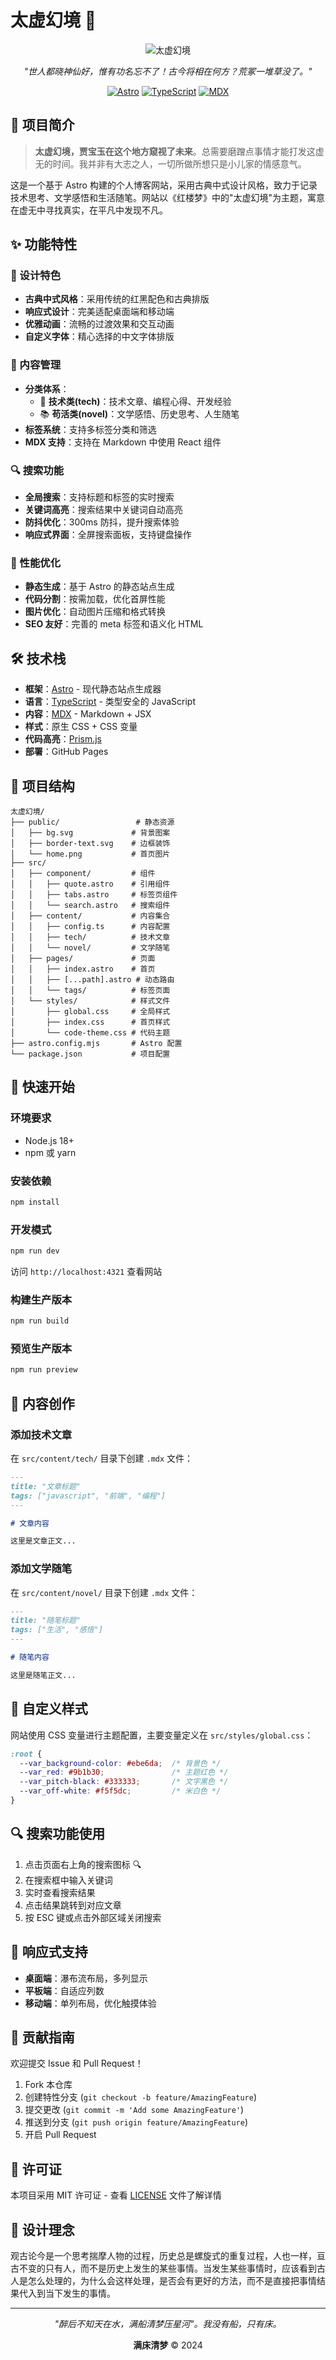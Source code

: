 # 太虚幻境 🏮

<div align="center">

![太虚幻境](public/home.png)

*"世人都晓神仙好，惟有功名忘不了！古今将相在何方？荒冢一堆草没了。"*

[![Astro](https://img.shields.io/badge/Astro-4.15.9-FF5D01?style=flat-square&logo=astro)](https://astro.build/)
[![TypeScript](https://img.shields.io/badge/TypeScript-5.6.2-3178C6?style=flat-square&logo=typescript)](https://www.typescriptlang.org/)
[![MDX](https://img.shields.io/badge/MDX-3.1.7-1B1F24?style=flat-square&logo=mdx)](https://mdxjs.com/)

</div>

## 📖 项目简介

> **太虚幻境，贾宝玉在这个地方窥视了未来**。总需要磨蹭点事情才能打发这虚无的时间。我并非有大志之人，一切所做所想只是小儿家的情感意气。

这是一个基于 Astro 构建的个人博客网站，采用古典中式设计风格，致力于记录技术思考、文学感悟和生活随笔。网站以《红楼梦》中的"太虚幻境"为主题，寓意在虚无中寻找真实，在平凡中发现不凡。

## ✨ 功能特性

### 🎨 设计特色
- **古典中式风格**：采用传统的红黑配色和古典排版
- **响应式设计**：完美适配桌面端和移动端
- **优雅动画**：流畅的过渡效果和交互动画
- **自定义字体**：精心选择的中文字体排版

### 📝 内容管理
- **分类体系**：
  - 🔧 **技术类(tech)**：技术文章、编程心得、开发经验
  - 📚 **苟活类(novel)**：文学感悟、历史思考、人生随笔
- **标签系统**：支持多标签分类和筛选
- **MDX 支持**：支持在 Markdown 中使用 React 组件

### 🔍 搜索功能
- **全局搜索**：支持标题和标签的实时搜索
- **关键词高亮**：搜索结果中关键词自动高亮
- **防抖优化**：300ms 防抖，提升搜索体验
- **响应式界面**：全屏搜索面板，支持键盘操作

### 🚀 性能优化
- **静态生成**：基于 Astro 的静态站点生成
- **代码分割**：按需加载，优化首屏性能
- **图片优化**：自动图片压缩和格式转换
- **SEO 友好**：完善的 meta 标签和语义化 HTML

## 🛠️ 技术栈

- **框架**：[Astro](https://astro.build/) - 现代静态站点生成器
- **语言**：[TypeScript](https://www.typescriptlang.org/) - 类型安全的 JavaScript
- **内容**：[MDX](https://mdxjs.com/) - Markdown + JSX
- **样式**：原生 CSS + CSS 变量
- **代码高亮**：[Prism.js](https://prismjs.com/)
- **部署**：GitHub Pages

## 📁 项目结构

```
太虚幻境/
├── public/                 # 静态资源
│   ├── bg.svg             # 背景图案
│   ├── border-text.svg    # 边框装饰
│   └── home.png           # 首页图片
├── src/
│   ├── component/         # 组件
│   │   ├── quote.astro    # 引用组件
│   │   ├── tabs.astro     # 标签页组件
│   │   └── search.astro   # 搜索组件
│   ├── content/           # 内容集合
│   │   ├── config.ts      # 内容配置
│   │   ├── tech/          # 技术文章
│   │   └── novel/         # 文学随笔
│   ├── pages/             # 页面
│   │   ├── index.astro    # 首页
│   │   ├── [...path].astro # 动态路由
│   │   └── tags/          # 标签页面
│   └── styles/            # 样式文件
│       ├── global.css     # 全局样式
│       ├── index.css      # 首页样式
│       └── code-theme.css # 代码主题
├── astro.config.mjs       # Astro 配置
└── package.json           # 项目配置
```

## 🚀 快速开始

### 环境要求
- Node.js 18+ 
- npm 或 yarn

### 安装依赖
```bash
npm install
```

### 开发模式
```bash
npm run dev
```
访问 `http://localhost:4321` 查看网站

### 构建生产版本
```bash
npm run build
```

### 预览生产版本
```bash
npm run preview
```

## 📝 内容创作

### 添加技术文章
在 `src/content/tech/` 目录下创建 `.mdx` 文件：

```markdown
---
title: "文章标题"
tags: ["javascript", "前端", "编程"]
---

# 文章内容

这里是文章正文...
```

### 添加文学随笔
在 `src/content/novel/` 目录下创建 `.mdx` 文件：

```markdown
---
title: "随笔标题"
tags: ["生活", "感悟"]
---

# 随笔内容

这里是随笔正文...
```

## 🎨 自定义样式

网站使用 CSS 变量进行主题配置，主要变量定义在 `src/styles/global.css`：

```css
:root {
  --var_background-color: #ebe6da;  /* 背景色 */
  --var_red: #9b1b30;               /* 主题红色 */
  --var_pitch-black: #333333;       /* 文字黑色 */
  --var_off-white: #f5f5dc;         /* 米白色 */
}
```

## 🔍 搜索功能使用

1. 点击页面右上角的搜索图标 🔍
2. 在搜索框中输入关键词
3. 实时查看搜索结果
4. 点击结果跳转到对应文章
5. 按 ESC 键或点击外部区域关闭搜索

## 📱 响应式支持

- **桌面端**：瀑布流布局，多列显示
- **平板端**：自适应列数
- **移动端**：单列布局，优化触摸体验

## 🤝 贡献指南

欢迎提交 Issue 和 Pull Request！

1. Fork 本仓库
2. 创建特性分支 (`git checkout -b feature/AmazingFeature`)
3. 提交更改 (`git commit -m 'Add some AmazingFeature'`)
4. 推送到分支 (`git push origin feature/AmazingFeature`)
5. 开启 Pull Request

## 📄 许可证

本项目采用 MIT 许可证 - 查看 [LICENSE](LICENSE) 文件了解详情

## 💭 设计理念

观古论今是一个思考揣摩人物的过程，历史总是螺旋式的重复过程，人也一样，亘古不变的只有人，而不是历史上发生的某些事情。当发生某些事情时，应该看到古人是怎么处理的，为什么会这样处理，是否会有更好的方法，而不是直接把事情结果代入到当下发生的事情。

---

<div align="center">

*"醉后不知天在水，满船清梦压星河"。我没有船，只有床。*

**满床清梦** © 2024

</div>
